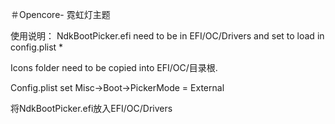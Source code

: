 ＃Opencore-
霓虹灯主题


使用说明：
NdkBootPicker.efi need to be in EFI/OC/Drivers and set to load in config.plist *

Icons folder need to be copied into EFI/OC/目录根.

Config.plist set Misc->Boot->PickerMode = External

将NdkBootPicker.efi放入EFI/OC/Drivers
